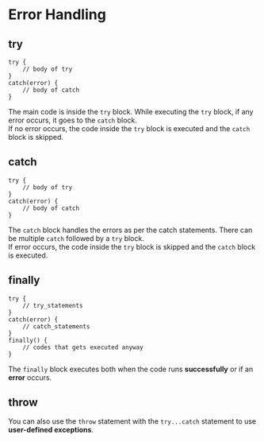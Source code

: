 # Error Handling

## try
```
try {
    // body of try
} 
catch(error) {
    // body of catch  
}
```
The main code is inside the `try` block. While executing the `try` block, if any error occurs, it goes to the `catch` block. </br>
If no error occurs, the code inside the `try` block is executed and the `catch` block is skipped.
## catch
```
try {
    // body of try
} 
catch(error) {
    // body of catch  
}
```
The `catch` block handles the errors as per the catch statements. There can be multiple `catch` followed by a `try` block. </br>
If error occurs, the code inside the `try` block is skipped and the `catch` block is executed.
## finally
```
try {
    // try_statements
} 
catch(error) {
    // catch_statements  
}
finally() {
    // codes that gets executed anyway
}
```
The `finally` block executes both when the code runs **successfully** or if an **error** occurs.
## throw
You can also use the `throw` statement with the `try...catch` statement to use **user-defined exceptions**.
